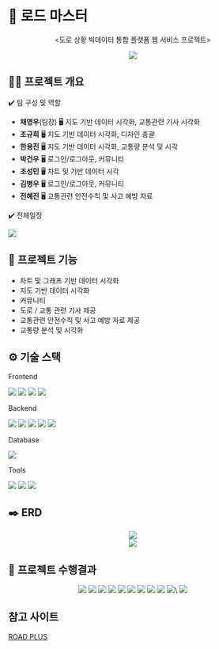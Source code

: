 # 🚗  로드 마스터
<div align="center">
  <p><도로 상황 빅데이터 통합 플랫폼 웹 서비스 프로젝트></p>
  
    
  <img src = "https://github.com/user-attachments/assets/36545f81-f858-4e27-8cf4-5badbb0ee3a3">
</div>


## 👨‍🏫 프로젝트 개요

✔️ 팀 구성 및 역할  
* **채영우**(팀장) 🖥️ 지도 기반 데이터 시각화, 교통관련 기사 시각화
* **조규희** 🖥️ 지도 기반 데이터 시각화, 디자인 총괄
* **한용진** 🖥️ 지도 기반 데이터 시각화, 교통량 분석 및 시각
* **박건우** 🖥️ 로그인/로그아웃, 커뮤니티
* **조성민** 🖥️ 차트 및 기반 데이터 시각
* **김병우** 🖥️ 로그인/로그아웃, 커뮤니티
* **전혜진** 🖥️ 교통관련 안전수칙 및 사고 예방 자료 

✔️ 전체일정


  <img src = "https://github.com/user-attachments/assets/434875dc-e2a7-4915-8951-2cced5fc70fd">

## 📌 프로젝트 기능

- 차트 및 그래프 기반 데이터 시각화
- 지도 기반 데이터 시각화
- 커뮤니티
- 도로 / 교통 관련 기사 제공
- 교통관련 안전수칙 및 사고 예방 자료 제공
- 교통량 분석 및 시각화


## ⚙️ 기술 스택

Frontend

<img src = "https://img.shields.io/badge/HTML-239120?style=for-the-badge&logo=html5&logoColor=white"> <img src = "https://img.shields.io/badge/JavaScript-F7DF1E?style=for-the-badge&logo=JavaScript&logoColor=white"> <img src = "https://img.shields.io/badge/Bootstrap-563D7C?style=for-the-badge&logo=bootstrap&logoColor=white"> <img src = "https://img.shields.io/badge/CSS-239120?&style=for-the-badge&logo=css3&logoColor=white">


Backend

<img src = "https://img.shields.io/badge/Java-ED8B00?style=for-the-badge&logo=openjdk&logoColor=white"> <img src = "https://img.shields.io/badge/Python-3776AB?style=for-the-badge&logo=python&logoColor=white"> <img src = "https://img.shields.io/badge/Spring-6DB33F?style=for-the-badge&logo=spring&logoColor=white"> <img src = "https://img.shields.io/badge/Spring_Security-6DB33F?style=for-the-badge&logo=Spring-Security&logoColor=white"> <img src = "https://img.shields.io/badge/Hibernate-59666C?style=for-the-badge&logo=Hibernate&logoColor=white">


Database

<img src = "https://img.shields.io/badge/Oracle-F80000?style=for-the-badge&logo=oracle&logoColor=black">


Tools

<img src = "https://img.shields.io/badge/GitHub-100000?style=for-the-badge&logo=github&logoColor=white"> <img src="https://img.shields.io/badge/Slack-4A154B?style=for-the-badge&logo=slack&logoColor=white"> <img src="https://img.shields.io/badge/Notion-000000?style=for-the-badge&logo=notion&logoColor=white">

## ✒️ ERD
<div align = "center">
  <img src = "https://github.com/user-attachments/assets/71df4138-9cca-4590-8f27-0302d210ad35">
  <br/>
  <img src = "https://github.com/user-attachments/assets/25d1a895-89da-47e6-a54f-64b9924eb494">
</div>

## 📝 프로젝트 수행결과

<div align = "center">
  <img src = "https://github.com/user-attachments/assets/5b999f36-0249-4e63-8b92-1fce727a669b">
  <img src = "https://github.com/user-attachments/assets/38f5c909-561c-4a16-97c2-1cde99f5aa8c">
  <img src = "https://github.com/user-attachments/assets/14626473-546f-45e9-bea0-c4564996197a">
  <img src = "https://github.com/user-attachments/assets/0054c834-702d-43c4-9aae-d39b8e31409d">
  <img src = "https://github.com/user-attachments/assets/cca3efdc-cc7d-455e-868c-1d5aa7208d5d">
  <img src = "https://github.com/user-attachments/assets/e4d87ecf-bb38-4340-99de-8f15adfdeb4a">
  <img src = "https://github.com/user-attachments/assets/a6678726-7b3f-4a8e-8857-10575d3e5034">
  <img src = "https://github.com/user-attachments/assets/e293a7f0-b9f1-48c4-93b8-b0734d6d9af8">
  <img src = "https://github.com/user-attachments/assets/6f40bc4b-d54e-43d4-a326-8a0bdb440dd4">
  <img src = "https://github.com/user-attachments/assets/79f4e8f2-1120-431f-b979-77b4f822d27c">\
  <img src = "https://github.com/user-attachments/assets/c4e16564-46ec-4479-9069-76ad2bef59b5">
</div>

## 참고 사이트

[ROAD PLUS](https://www.roadplus.co.kr/main/main.do)
